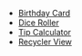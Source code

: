 <ul>
  <li><a href="https://github.com/MuhammadAlifBudiman/happybirthday">Birthday Card</a></li>
  <li><a href="https://github.com/MuhammadAlifBudiman/diceroller">Dice Roller</a></li>
  <li><a href="https://github.com/MuhammadAlifBudiman/tiptime">Tip Calculator</a></li>
  <li><a href="https://github.com/MuhammadAlifBudiman/affirmation">Recycler View</a></li>
</ul>
